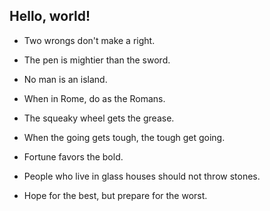 ## Hello, world!

* Two wrongs don't make a right.

* The pen is mightier than the sword.

* No man is an island.
* When in Rome, do as the Romans.

* The squeaky wheel gets the grease.

* When the going gets tough, the tough get going.

* Fortune favors the bold. 

* People who live in glass houses should not throw stones.

* Hope for the best, but prepare for the worst.